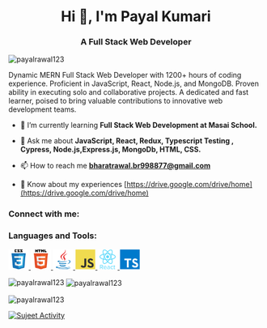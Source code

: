 <h1 align="center">Hi 👋, I'm Payal Kumari</h1>
<h3 align="center">A Full Stack Web Developer</h3>

<p align="left"> <img src="https://komarev.com/ghpvc/?username=payalrawal123&label=Profile%20views&color=0e75b6&style=flat" alt="payalrawal123" /> </p>

Dynamic MERN Full Stack Web Developer with 1200+ hours of coding experience. Proficient in JavaScript, React, Node.js, and MongoDB. Proven ability in executing solo and collaborative projects. A dedicated and fast learner, poised to bring valuable contributions to innovative web development teams.

- 🌱 I’m currently learning **Full Stack Web Development at Masai School.**

- 💬 Ask me about **JavaScript, React, Redux, Typescript Testing , Cypress, Node.js,Express.js, MongoDb, HTML, CSS.**

- 📫 How to reach me **bharatrawal.br998877@gmail.com**

- 📄 Know about my experiences [https://drive.google.com/drive/home](https://drive.google.com/drive/home)

<h3 align="left">Connect with me:</h3>
<p align="left">
</p>

<h3 align="left">Languages and Tools:</h3>
<p align="left"> <a href="https://www.w3schools.com/css/" target="_blank" rel="noreferrer"> <img src="https://raw.githubusercontent.com/devicons/devicon/master/icons/css3/css3-original-wordmark.svg" alt="css3" width="40" height="40"/> </a> <a href="https://www.w3.org/html/" target="_blank" rel="noreferrer"> <img src="https://raw.githubusercontent.com/devicons/devicon/master/icons/html5/html5-original-wordmark.svg" alt="html5" width="40" height="40"/> </a> <a href="https://www.java.com" target="_blank" rel="noreferrer"> <img src="https://raw.githubusercontent.com/devicons/devicon/master/icons/java/java-original.svg" alt="java" width="40" height="40"/> </a> <a href="https://developer.mozilla.org/en-US/docs/Web/JavaScript" target="_blank" rel="noreferrer"> <img src="https://raw.githubusercontent.com/devicons/devicon/master/icons/javascript/javascript-original.svg" alt="javascript" width="40" height="40"/> </a> <a href="https://reactjs.org/" target="_blank" rel="noreferrer"> <img src="https://raw.githubusercontent.com/devicons/devicon/master/icons/react/react-original-wordmark.svg" alt="react" width="40" height="40"/> </a> <a href="https://www.typescriptlang.org/" target="_blank" rel="noreferrer"> <img src="https://raw.githubusercontent.com/devicons/devicon/master/icons/typescript/typescript-original.svg" alt="typescript" width="40" height="40"/> </a> </p>

<p><img align="left" src="https://github-readme-stats.vercel.app/api/top-langs?username=payalrawal123&show_icons=true&locale=en&layout=compact" alt="payalrawal123" /></p>

<p>&nbsp;<img align="center" src="https://github-readme-stats.vercel.app/api?username=payalrawal123&show_icons=true&locale=en" alt="payalrawal123" /></p>

<p><img align="center" src="https://github-readme-streak-stats.herokuapp.com/?user=payalrawal123&" alt="payalrawal123" /></p>
<a href="https://github-readme-stats.vercel.app/api/top-langs/?username=payalrawal123&theme=tokyonight"></a>
<a href="https://github.com/payalrawal123"><img alt="Sujeet Activity" src="https://github-readme-activity-graph.vercel.app/graph?username=payalrawal123&bg_color=ffcfe9&color=9e4c98&line=9e4c98&point=403d3d&area=true&hide_border=true" /></a>
